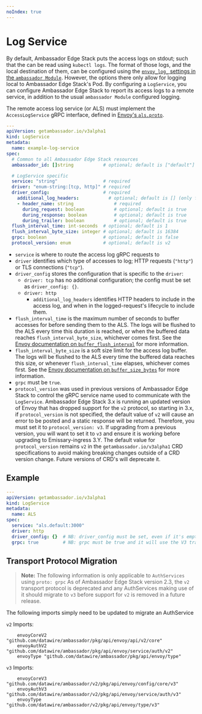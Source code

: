 ```yaml
---
noIndex: true
---
```


# Log Service

By default, Ambassador Edge Stack puts the access logs on stdout; such that the can be read using `kubectl logs`. The format of those logs, and the local destination of them, can be configured using the [`envoy_log_` settings in the `ambassador Module`](../using-custom-resources/the-module-resource.md). However, the options there only allow for logging local to Ambassador Edge Stack's Pod. By configuring a `LogService`, you can configure Ambassador Edge Stack to report its access logs to a remote service, in addition to the usual `ambassador Module` configured logging.

The remote access log service (or ALS) must implement the `AccessLogService` gRPC interface, defined in [Envoy's `als.proto`](https://github.com/emissary-ingress/emissary/blob/master/api/envoy/service/accesslog/v3/als.proto).

```yaml
---
apiVersion: getambassador.io/v3alpha1
kind: LogService
metadata:
  name: example-log-service
spec:
  # Common to all Ambassador Edge Stack resources
  ambassador_id: []string           # optional; default is ["default"]

  # LogService specific
  service: "string"                 # required
  driver: "enum-string:[tcp, http]" # required
  driver_config:                    # required
    additional_log_headers:           # optional; default is [] (only for `driver: http`)
    - header_name: string               # required
      during_request: boolean           # optional; default is true
      during_response: boolean          # optional; default is true
      during_trailer: boolean           # optional; default is true
  flush_interval_time: int-seconds  # optional; default is 1
  flush_interval_byte_size: integer # optional; default is 16384
  grpc: boolean                     # optional; default is false
  protocol_version: enum            # optional; default is v2
```

* `service` is where to route the access log gRPC requests to
* `driver` identifies which type of accesses to log; HTTP requests (`"http"`) or TLS connections (`"tcp"`).
* `driver_config` stores the configuration that is specific to the `driver`:
  * `driver: tcp` has no additional configuration; the config must be set as `driver_config: {}`.
  * `driver: http`
    * `additional_log_headers` identifies HTTP headers to include in the access log, and when in the logged-request's lifecycle to include them.
* `flush_interval_time` is the maximum number of seconds to buffer accesses for before sending them to the ALS. The logs will be flushed to the ALS every time this duration is reached, or when the buffered data reaches `flush_interval_byte_size`, whichever comes first. See the [Envoy documentation on `buffer_flush_interval`](https://www.envoyproxy.io/docs/envoy/latest/api-v3/extensions/access_loggers/grpc/v3/als.proto.html#extensions-access-loggers-grpc-v3-commongrpcaccesslogconfig) for more information.
* `flush_interval_byte_size` is a soft size limit for the access log buffer. The logs will be flushed to the ALS every time the buffered data reaches this size, or whenever `flush_interval_time` elapses, whichever comes first. See the [Envoy documentation on `buffer_size_bytes`](https://www.envoyproxy.io/docs/envoy/latest/api-v3/extensions/access_loggers/grpc/v3/als.proto.html#extensions-access-loggers-grpc-v3-commongrpcaccesslogconfig) for more information.
* `grpc` must be `true`.
* `protocol_version` was used in previous versions of Ambassador Edge Stack to control the gRPC service name used to communicate with the `LogService`. Ambassador Edge Stack 3.x is running an updated version of Envoy that has dropped support for the `v2` protocol, so starting in 3.x, if `protocol_version` is not specified, the default value of `v2` will cause an error to be posted and a static response will be returned. Therefore, you must set it to `protocol_version: v3`. If upgrading from a previous version, you will want to set it to `v3` and ensure it is working before upgrading to Emissary-ingress 3.Y. The default value for `protocol_version` remains `v2` in the `getambassador.io/v3alpha1` CRD specifications to avoid making breaking changes outside of a CRD version change. Future versions of CRD's will deprecate it.

## Example

```yaml
---
apiVersion: getambassador.io/v3alpha1
kind: LogService
metadata:
  name: ALS
spec:
  service: "als.default:3000"
  driver: http
  driver_config: {}  # NB: driver_config must be set, even if it's empty
  grpc: true         # NB: grpc must be true and it will use the V3 transport protocol
```

## Transport Protocol Migration

> **Note:** The following information is only applicable to `AuthServices` using `proto: grpc` As of Ambassador Edge Stack version 2.3, the `v2` transport protocol is deprecated and any AuthServices making use of it should migrate to `v3` before support for `v2` is removed in a future release.

The following imports simply need to be updated to migrate an AuthService

`v2` Imports:

```
	envoyCoreV2 "github.com/datawire/ambassador/pkg/api/envoy/api/v2/core"
	envoyAuthV2 "github.com/datawire/ambassador/pkg/api/envoy/service/auth/v2"
	envoyType "github.com/datawire/ambassador/pkg/api/envoy/type"
```

`v3` Imports:

```
	envoyCoreV3 "github.com/datawire/ambassador/v2/pkg/api/envoy/config/core/v3"
	envoyAuthV3 "github.com/datawire/ambassador/v2/pkg/api/envoy/service/auth/v3"
	envoyType "github.com/datawire/ambassador/v2/pkg/api/envoy/type/v3"
```
